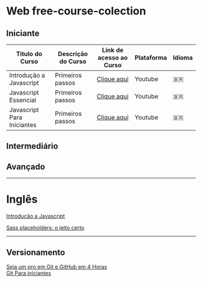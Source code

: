 # Web free-course-colection
<h2>Iniciante</h2>




| Titulo do Curso | Descrição do Curso | Link de acesso ao Curso | Plataforma | Idioma |
| --- | --- | --- | --- | --- |
| Introdução a Javascript | Primeiros passos | <a href="https://www.youtube.com/watch?v=BXqUH86F-kA&list=PLntvgXM11X6pi7mW0O4ZmfUI1xDSIbmTm">Clique aqui</a> | Youtube | :brazil: | 
| Javascript Essencial | Primeiros passos | <a href="https://www.youtube.com/watch?v=ipHuSfOYhwA&list=PLInBAd9OZCzxl38aAYdyoMHVg0xCgxrRx">Clique aqui</a> | Youtube | :brazil: |
| Javascript Para Iniciantes | Primeiros passos | <a href="https://www.youtube.com/watch?v=xnWtGNiG2lg&list=PLhSj3UTs2_yVC0iaCGf16glrrfXuiSd0G">Clique aqui</a> | Youtube | :brazil: |

<h2>Intermediário</h2>
<h2>Avançado</h2>
<hr/>



<h1>Inglês</h1>
<a href="https://online-learning.harvard.edu/course/cs50s-web-programming-python-and-javascript?delta=0">Introdução a Javascript</a></br>

<a href="https://www.udemy.com/course/sass-placeholders-o-jeito-certo//">Sass placeholders: o jeito certo</a></br>

<hr/>

<h2>Versionamento</h2>
<a href="https://www.udemy.com/course/git-expert-4-hours/">Seja um pro em Git e GitHub em 4 Horas</a></br>
<a href="https://www.udemy.com/course/git-para-iniciantes/">Git Para iniciantes</a></br>


